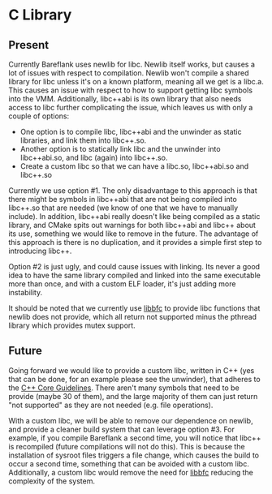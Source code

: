 # C Library
## Present
Currently Bareflank uses newlib for libc. Newlib itself works, but causes a lot of issues with respect to compilation. Newlib won't compile a shared library for libc unless it's on a known platform, meaning all we get is a libc.a. This causes an issue with respect to how to support getting libc symbols into the VMM. Additionally, libc++abi is its own library that also needs access to libc further complicating the issue, which leaves us with only a couple of options:

+ One option is to compile libc, libc++abi and the unwinder as static libraries, and link them into libc++.so. 
+ Another option is to statically link libc and the unwinder into libc++abi.so, and libc (again) into libc++.so. 
+ Create a custom libc so that we can have a libc.so, libc++abi.so and libc++.so

Currently we use option #1. The only disadvantage to this approach is that there might be symbols in libc++abi that are not being compiled into libc++.so that are needed (we know of one that we have to manually include). In addition, libc++abi really doesn't like being compiled as a static library, and CMake spits out warnings for both libc++abi and libc++ about its use, something we would like to remove in the future. The advantage of this approach is there is no duplication, and it provides a simple first step to introducing libc++. 

Option #2 is just ugly, and could cause issues with linking. Its never a good idea to have the same library compiled and linked into the same executable more than once, and with a custom ELF loader, it's just adding more instability. 

It should be noted that we currently use [libbfc](https://github.com/Bareflank/libbfc) to provide libc functions that newlib does not provide, which all return not supported minus the pthread library which provides mutex support. 

## Future

Going forward we would like to provide a custom libc, written in C++ (yes that can be done, for an example please see the unwinder), that adheres to the [C++ Core Guidelines](https://github.com/isocpp/CppCoreGuidelines). There aren't many symbols that need to be provide (maybe 30 of them), and the large majority of them can just return "not supported" as they are not needed (e.g. file operations). 

With a custom libc, we will be able to remove our dependence on newlib, and provide a cleaner build system that can leverage option #3. For example, if you compile Bareflank a second time, you will notice that libc++ is recompiled (future compilations will not do this). This is because the installation of sysroot files triggers a file change, which causes the build to occur a second time, something that can be avoided with a custom libc. Additionally, a custom libc would remove the need for [libbfc](https://github.com/Bareflank/libbfc) reducing the complexity of the system. 
